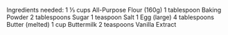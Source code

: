 Ingredients needed:
1 ⅓ cups	All-Purpose Flour (160g)
1 tablespoon	Baking Powder
2 tablespoons	Sugar
1 teaspoon	Salt
1	Egg (large)
4 tablespoons	Butter (melted)
1 cup	Buttermilk
2 teaspoons	Vanilla Extract